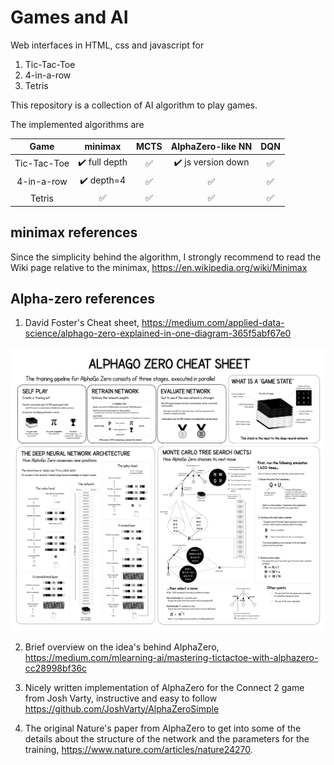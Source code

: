 # Games and AI

Web interfaces in HTML, css and javascript for 

1. Tic-Tac-Toe
2. 4-in-a-row
3. Tetris

This repository is a collection of AI algorithm to play games. 

The implemented algorithms are


| Game        | minimax                        | MCTS               | AlphaZero-like NN  | DQN                |
| :---------: | :----------------------------: | :----------------: | :----------------: | :----------------: |
| Tic-Tac-Toe | :heavy_check_mark: full depth  | :white_check_mark: | :heavy_check_mark: js version down | :white_check_mark: |
| 4-in-a-row  | :heavy_check_mark: depth=4     | :white_check_mark: | :white_check_mark: | :white_check_mark: |
| Tetris      | :white_check_mark:             | :white_check_mark: | :white_check_mark: | :white_check_mark: |


## minimax references

Since the simplicity behind the algorithm, I strongly recommend to read the Wiki page relative to the minimax, https://en.wikipedia.org/wiki/Minimax


## Alpha-zero references

1. David Foster's Cheat sheet, https://medium.com/applied-data-science/alphago-zero-explained-in-one-diagram-365f5abf67e0
<p align="center">
<img alt="missing image" src="img/alpha_go_zero_cheat_sheet.png">
</p>

2. Brief overview on the idea's behind AlphaZero, https://medium.com/mlearning-ai/mastering-tictactoe-with-alphazero-cc28998bf36c

3. Nicely written implementation of AlphaZero for the Connect 2 game from Josh Varty, instructive and easy to follow https://github.com/JoshVarty/AlphaZeroSimple

4. The original Nature's paper from AlphaZero to get into some of the details about the structure of the network and the parameters for the training, https://www.nature.com/articles/nature24270.

